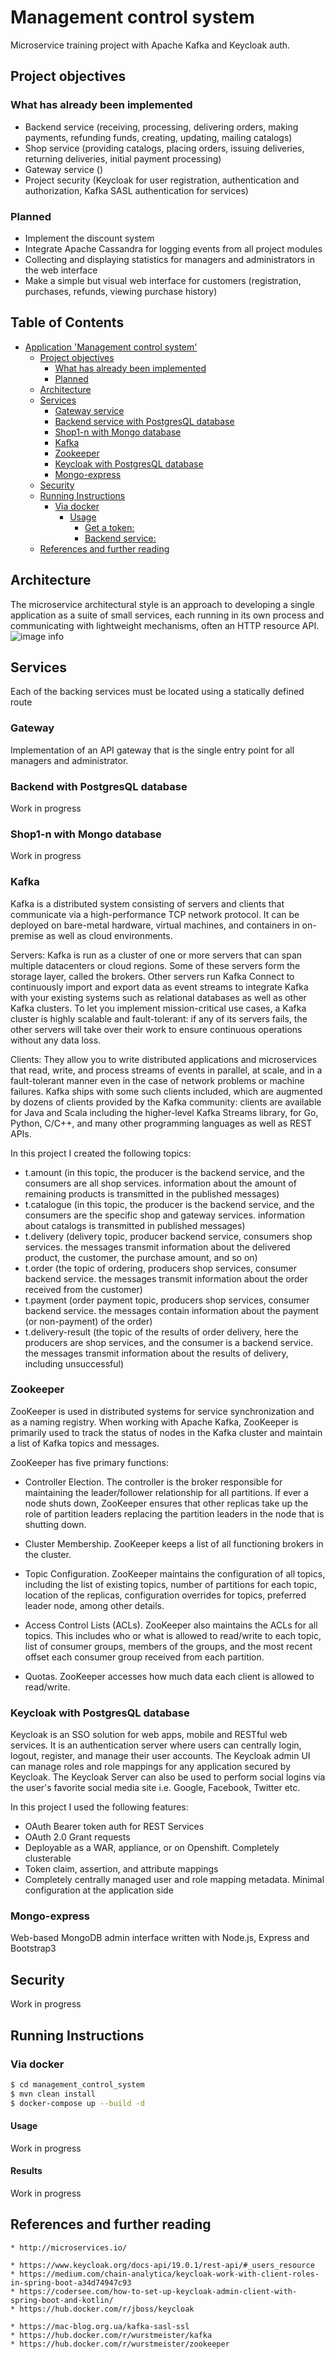 # Management control system

Microservice training project with Apache Kafka and Keycloak auth.

## Project objectives
### What has already been implemented

 - Backend service (receiving, processing, delivering orders, making payments, refunding funds, creating, updating, mailing catalogs)
 - Shop service (providing catalogs, placing orders, issuing deliveries, returning deliveries, initial payment processing)
 - Gateway service ()
 - Project security (Keycloak for user registration, authentication and authorization, Kafka SASL authentication for services)

### Planned

 - Implement the discount system
 - Integrate Apache Cassandra for logging events from all project modules
 - Collecting and displaying statistics for managers and administrators in the web interface
 - Make a simple but visual web interface for customers (registration, purchases, refunds, viewing purchase history)

## Table of Contents

* [Application 'Management control system'](#management-control-system)
    * [Project objectives](#project-objectives)
        * [What has already been implemented](#what-has-already-been-implemented)
        * [Planned](#planned)
    * [Architecture](#architecture)
    * [Services](#services)
        * [Gateway service](#gateway)
        * [Backend service with PostgresQL database](#backend-with-PostgresQL-database)
        * [Shop1-n with Mongo database](#Shop1-n-with-Mongo-database)
        * [Kafka](#kafka)
        * [Zookeeper](#zookeeper)
        * [Keycloak with PostgresQL database](#keycloak-with-PostgresQL-database)
        * [Mongo-express](#mongo-express)
    * [Security](#security)
    * [Running Instructions](#running-instructions)
        * [Via docker](#via-docker)
            * [Usage](#usage)
                * [Get a token:](#get-a-token)
                * [Backend service:](#backend-service)
    * [References and further reading](#references-and-further-reading)

## Architecture

The microservice architectural style is an approach to developing a single application as a suite of small services, each running in its own process and communicating with lightweight mechanisms, often an HTTP resource API.
![image info](images/image01.jpg)

## Services

Each of the backing services must be located using a statically defined route

### Gateway

Implementation of an API gateway that is the single entry point for all managers and administrator.

### Backend with PostgresQL database

Work in progress

### Shop1-n with Mongo database

Work in progress

### Kafka

Kafka is a distributed system consisting of servers and clients that communicate via a high-performance TCP network protocol.
It can be deployed on bare-metal hardware, virtual machines, and containers in on-premise as well as cloud environments.

Servers: Kafka is run as a cluster of one or more servers that can span multiple datacenters or cloud regions.
Some of these servers form the storage layer, called the brokers. Other servers run Kafka Connect to continuously
import and export data as event streams to integrate Kafka with your existing systems such as relational databases as
well as other Kafka clusters. To let you implement mission-critical use cases, a Kafka cluster is highly scalable and
fault-tolerant: if any of its servers fails, the other servers will take over their work to ensure continuous operations without any data loss.

Clients: They allow you to write distributed applications and microservices that read, write, and process streams of events
in parallel, at scale, and in a fault-tolerant manner even in the case of network problems or machine failures. Kafka ships
with some such clients included, which are augmented by dozens of clients provided by the Kafka community: clients are available
for Java and Scala including the higher-level Kafka Streams library, for Go, Python, C/C++, and many other programming languages
as well as REST APIs.

In this project I created the following topics:
 - t.amount (in this topic, the producer is the backend service, and the consumers are all shop services. information about the amount of remaining products is transmitted in the published messages)
 - t.catalogue (in this topic, the producer is the backend service, and the consumers are the specific shop and gateway services. information about catalogs is transmitted in published messages)
 - t.delivery (delivery topic, producer backend service, consumers shop services. the messages transmit information about the delivered product, the customer, the purchase amount, and so on)
 - t.order (the topic of ordering, producers shop services, consumer backend service. the messages transmit information about the order received from the customer)
 - t.payment (order payment topic, producers shop services, consumer backend service. the messages contain information about the payment (or non-payment) of the order)
 - t.delivery-result (the topic of the results of order delivery, here the producers are shop services, and the consumer is a backend service. the messages transmit information about the results of delivery, including unsuccessful)

### Zookeeper

ZooKeeper is used in distributed systems for service synchronization and as a naming registry.  When working with Apache Kafka,
ZooKeeper is primarily used to track the status of nodes in the Kafka cluster and maintain a list of Kafka topics and messages.

ZooKeeper has five primary functions:
 - Controller Election. The controller is the broker responsible for maintaining the leader/follower relationship for all partitions. 
If ever a node shuts down, ZooKeeper ensures that other replicas take up the role of partition leaders replacing the partition
leaders in the node that is shutting down.

 - Cluster Membership. ZooKeeper keeps a list of all functioning brokers in the cluster.

 - Topic Configuration. ZooKeeper maintains the configuration of all topics, including the list of existing topics, 
number of partitions for each topic, location of the replicas, configuration overrides for topics, preferred leader node, among other details.

 - Access Control Lists (ACLs). ZooKeeper also maintains the ACLs for all topics.  This includes who or what is allowed 
to read/write to each topic, list of consumer groups, members of the groups, and the most recent offset each consumer group
received from each partition.

 - Quotas. ZooKeeper accesses how much data each client is allowed to read/write.

### Keycloak with PostgresQL database

Keycloak is an SSO solution for web apps, mobile and RESTful web services. It is an authentication server where users can centrally login,
logout, register, and manage their user accounts. The Keycloak admin UI can manage roles and role mappings for any application secured by Keycloak.
The Keycloak Server can also be used to perform social logins via the user's favorite social media site i.e. Google, Facebook, Twitter etc.

In this project I used the following features:
 - OAuth Bearer token auth for REST Services
 - OAuth 2.0 Grant requests
 - Deployable as a WAR, appliance, or on Openshift. Completely clusterable
 - Token claim, assertion, and attribute mappings 
 - Completely centrally managed user and role mapping metadata. Minimal configuration at the application side

### Mongo-express

Web-based MongoDB admin interface written with Node.js, Express and Bootstrap3

## Security

Work in progress

## Running Instructions
### Via docker

```bash
$ cd management_control_system
$ mvn clean install
$ docker-compose up --build -d
```

#### Usage

Work in progress

#### Results

Work in progress

## References and further reading
    * http://microservices.io/

    * https://www.keycloak.org/docs-api/19.0.1/rest-api/#_users_resource
    * https://medium.com/chain-analytica/keycloak-work-with-client-roles-in-spring-boot-a34d74947c93
    * https://codersee.com/how-to-set-up-keycloak-admin-client-with-spring-boot-and-kotlin/
    * https://hub.docker.com/r/jboss/keycloak

    * https://mac-blog.org.ua/kafka-sasl-ssl
    * https://hub.docker.com/r/wurstmeister/kafka
    * https://hub.docker.com/r/wurstmeister/zookeeper